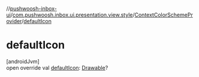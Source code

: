 //[pushwoosh-inbox-ui](../../../index.md)/[com.pushwoosh.inbox.ui.presentation.view.style](../index.md)/[ContextColorSchemeProvider](index.md)/[defaultIcon](default-icon.md)

# defaultIcon

[androidJvm]\
open override val [defaultIcon](default-icon.md): [Drawable](https://developer.android.com/reference/kotlin/android/graphics/drawable/Drawable.html)?
